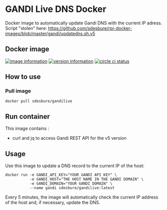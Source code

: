 # GANDI Live DNS Docker

Docker image to automatically update Gandi DNS with the current IP adress.
Script "stolen" here:
<https://github.com/sdesbure/rpi-docker-images/blob/master/gandi/updatedns.sh.v5>

## Docker image

[![image information](https://images.microbadger.com/badges/image/sdesbure/gandilive.svg)](
https://microbadger.com/images/sdesbure/gandilive
"Get your own image badge on microbadger.com")
[![version information](https://images.microbadger.com/badges/version/sdesbure/gandilive.svg)](
https://microbadger.com/images/sdesbure/gandilive
"Get your own version badge on microbadger.com")
[![circle ci status](https://circleci.com/gh/sdesbure/docker_gandi_livedns.svg?style=shield)](
https://app.circleci.com/pipelines/github/sdesbure/docker_gandi_livedns
"view on Circle CI")

## How to use

### Pull image

```shell
docker pull sdesbure/gandilive
```

## Run container

This image contains :

- curl and jq to access Gandi REST API for the v5 version

## Usage

Use this image to update a DNS record to the current IP of the host:

```shell
docker run -e GANDI_API_KEY="YOUR GANDI API KEY" \
           -e GANDI_HOST="THE HOST NAME IN THE GANDI DOMAIN" \
           -e GANDI_DOMAIN="YOUR GANDI DOMAIN" \
           --name gandi sdesbure/gandilive:latest
```

Every 5 minutes, the image will automatically check the current IP address of
the host and, if necessary, update the DNS.
